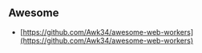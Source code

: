 ## Awesome

* [https://github.com/Awk34/awesome-web-workers](https://github.com/Awk34/awesome-web-workers)



